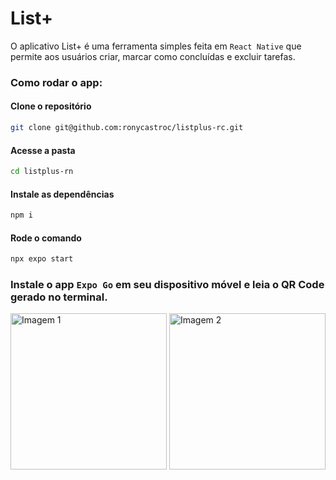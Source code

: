# List+

O aplicativo List+ é uma ferramenta simples feita em `React Native` que permite aos usuários criar, marcar como concluídas e excluir tarefas.

### Como rodar o app:

#### Clone o repositório

```bash
git clone git@github.com:ronycastroc/listplus-rc.git
```

#### Acesse a pasta

```bash
cd listplus-rn
```
#### Instale as dependências

```bash
npm i
```

#### Rode o comando

```bash
npx expo start
```

### Instale o app `Expo Go` em seu dispositivo móvel e leia o QR Code gerado no terminal.

<div style="display: inline-block;">  
  <img src="https://github.com/ronycastroc/listplus-rn/assets/101746006/88891257-f180-4492-8e4e-4312224dc483" width="250" alt="Imagem 1">
  <img src="https://github.com/ronycastroc/listplus-rn/assets/101746006/fc8b533b-f31d-4514-8edc-d2db8799fb24" width="250" alt="Imagem 2">
</div>
